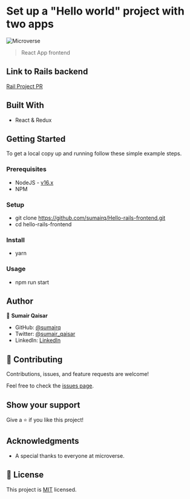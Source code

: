 # Set up a "Hello world" project with two apps

![Microverse](https://img.shields.io/badge/Microverse-blueviolet)

> React App frontend


## Link to Rails backend

[Rail Project PR](https://github.com/sumairq/Hello-rails-backend/pull/1)

## Built With

- React & Redux

## Getting Started

To get a local copy up and running follow these simple example steps.

### Prerequisites

- NodeJS - [v16.x](https://nodejs.org/en/)
- NPM

### Setup

- git clone https://github.com/sumairq/Hello-rails-frontend.git
- cd hello-rails-frontend

### Install

- yarn

### Usage

- npm run start

## Author

👤 **Sumair Qaisar**

- GitHub: [@sumairq](https://github.com/sumairq)
- Twitter: [@sumair_qaisar](https://twitter.com/sumair_qaisar)
- LinkedIn: [LinkedIn](https://www.linkedin.com/in/sumairq/)

## 🤝 Contributing

Contributions, issues, and feature requests are welcome!

Feel free to check the [issues page](https://github.com/sumairq/Hello-rails-frontend/issues).

## Show your support

Give a ⭐️ if you like this project!

## Acknowledgments

- A special thanks to everyone at microverse.

## 📝 License

This project is [MIT](./LICENSE.md) licensed.
